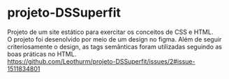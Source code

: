 # projeto-DSSuperfit
Projeto de um site estático para exercitar os conceitos de CSS e HTML. <br>
O projeto foi desenolvido por meio de um design no figma. Além de seguir criteriosamente o design, as tags semânticas foram utilizadas seguindo as boas práticas no HTML.<br>
https://github.com/Leothurm/projeto-DSSuperfit/issues/2#issue-1511834801
